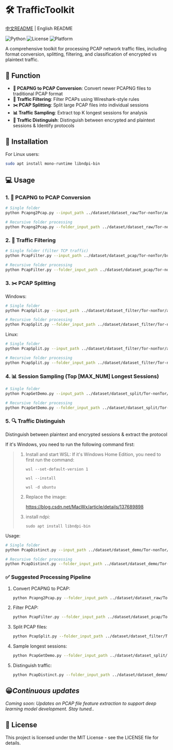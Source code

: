 # 🛠️ TrafficToolkit

[中文README](README_zh.md) | English README

![Python](https://img.shields.io/badge/Python-3.x-blue?logo=python)
![License](https://img.shields.io/badge/License-MIT-green)
![Platform](https://img.shields.io/badge/Platform-Windows%20%7C%20Linux-lightgrey)

A comprehensive toolkit for processing PCAP network traffic files, including format conversion, splitting, filtering, and classification of encrypted vs plaintext traffic.

## 🌟 Function

- **📁 PCAPNG to PCAP Conversion**: Convert newer PCAPNG files to traditional PCAP format
- **🧹 Traffic Filtering**: Filter PCAPs using Wireshark-style rules
- **✂️ PCAP Splitting**: Split large PCAP files into individual sessions
- **📊 Traffic Sampling**: Extract top K longest sessions for analysis
- **🔐 Traffic Distinguish**: Distinguish between encrypted and plaintext sessions & Identify protocols


## 🚀 Installation
For Linux users:
```bash
sudo apt install mono-runtime libndpi-bin
```

## 💻 Usage
### 1. 🔄 PCAPNG to PCAP Conversion
```bash
# Single folder
python Pcapng2Pcap.py --input_path ../dataset/dataset_raw/Tor-nonTor/audio_streaming --output_path ../dataset/dataset_pcap/Tor-nonTor
```
```bash
# Recursive folder processing
python Pcapng2Pcap.py --folder_input_path ../dataset/dataset_raw/Tor-nonTor --folder_output_path ../dataset/dataset_pcap/Tor-nonTor
```


### 2. 🧹 Traffic Filtering
```bash
# Single folder (filter TCP traffic)
python PcapFilter.py --input_path ../dataset/dataset_pcap/Tor-nonTor/browsing --output_path ../dataset/dataset_filter/Tor-nonTor --filter_rule tcp
```
```bash
# Recursive folder processing
python PcapFilter.py --folder_input_path ../dataset/dataset_pcap/Tor-nonTor --folder_output_path ../dataset/dataset_filter/Tor-nonTor --filter_rule tcp
```


### 3. ✂️ PCAP Splitting
Windows:
```bash
# Single folder
python PcapSplit.py --input_path ../dataset/dataset_filter/Tor-nonTor/audio_streaming --output_path ../dataset/dataset_split/Tor-nonTor --os_type windows
```
```bash
# Recursive folder processing
python PcapSplit.py --folder_input_path ../dataset/dataset_filter/Tor-nonTor --folder_output_path ../dataset/dataset_split/Tor-nonTor --os_type windows
```

Linux:
```bash
# Single folder
python PcapSplit.py --input_path ../dataset/dataset_filter/Tor-nonTor/audio_streaming --output_path ../dataset/dataset_split/Tor-nonTor --os_type linux
```
```bash
# Recursive folder processing
python PcapSplit.py --folder_input_path ../dataset/dataset_filter/Tor-nonTor --folder_output_path ../dataset/dataset_split/Tor-nonTor --os_type linux
```


### 4. 📊 Session Sampling (Top [MAX_NUM] Longest Sessions)
```bash
# Single folder
python PcapGetDemo.py --input_path ../dataset/dataset_split/Tor-nonTor/browsing --output_path ../dataset/dataset_demo/Tor-nonTor --MAX_NUM 100
```
```bash
# Recursive folder processing
python PcapGetDemo.py --folder_input_path ../dataset/dataset_split/Tor-nonTor --folder_output_path ../dataset/dataset_demo/Tor-nonTor --MAX_NUM 100
```


### 5. 🔍 Traffic Distinguish
Distinguish between plaintext and encrypted sessions & extract the protocol

If it's Windows, you need to run the following command first:

> 1. Install and start WSL:
>    If it's Windows Home Edition, you need to first run the command: 
>
>    `wsl --set-default-version 1`
>
>    `wsl --install`
>
>    `wsl -d ubuntu`
>
> 2. Replace the image:
>
>    https://blog.csdn.net/MacWx/article/details/137689898
>
> 3. install ndpi:
>
>    `sudo apt install libndpi-bin`

Usage:

```bash
# Single folder
python PcapDistinct.py --input_path ../dataset/dataset_demo/Tor-nonTor/browsing --en_output_path ../dataset/pcap_distinct/Tor-nonTor/encrypted --plain_output_path ../dataset/pcap_distinct/Tor-nonTor/plaintext
```
```bash
# Recursive folder processing
python PcapDistinct.py --folder_input_path ../dataset/dataset_demo/Tor-nonTor --en_folder_output_path ../dataset/pcap_distinct/Tor-nonTor/encrypted --plain_folder_output_path ../dataset/pcap_distinct/Tor-nonTor/plaintext
```


### ✅ Suggested Processing Pipeline
1. Convert PCAPNG to PCAP:

   ```bash
   python Pcapng2Pcap.py --folder_input_path ../dataset/dataset_raw/Tor-nonTor --folder_output_path ../dataset/dataset_pcap/Tor-nonTor
   ```

2. Filter PCAP:

   ```bash
   python PcapFilter.py --folder_input_path ../dataset/dataset_pcap/Tor-nonTor --folder_output_path ../dataset/dataset_filter/Tor-nonTor --filter_rule tcp
   ```
3. Split PCAP files:

   ```bash
   python PcapSplit.py --folder_input_path ../dataset/dataset_filter/Tor-nonTor --folder_output_path ../dataset/dataset_split/Tor-nonTor --os_type linux
   ```
4. Sample longest sessions:

   ```bash
   python PcapGetDemo.py --folder_input_path ../dataset/dataset_split/Tor-nonTor --folder_output_path ../dataset/dataset_demo/Tor-nonTor --MAX_NUM 100
   ```

5. Distinguish traffic:

   ```bash
   python PcapDistinct.py --folder_input_path ../dataset/dataset_demo/Tor-nonTor --en_folder_output_path ../dataset/pcap_distinct/Tor-nonTor/encrypted --plain_folder_output_path ../dataset/pcap_distinct/Tor-nonTor/plaintext
   ```

## 😀*Continuous updates*

*Coming soon: Updates on PCAP file feature extraction to support deep learning model development. Stay tuned..*

## 📜 License

This project is licensed under the MIT License - see the LICENSE file for details.
